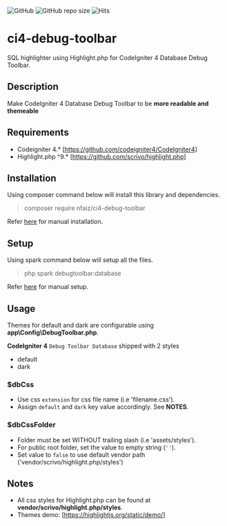 ![GitHub](https://img.shields.io/github/license/nfaiz/ci4-debug-toolbar)
![GitHub repo size](https://img.shields.io/github/repo-size/nfaiz/ci4-debug-toolbar?label=size)
![Hits](https://hits.seeyoufarm.com/api/count/incr/badge.svg?url=nfaiz/ci4-debug-toolbar)

# ci4-debug-toolbar
SQL highlighter using Highlight.php for CodeIgniter 4 Database Debug Toolbar.


## Description
Make CodeIgniter 4 Database Debug Toolbar to be **more readable and themeable**


## Requirements
* Codeigniter 4.* [https://github.com/codeigniter4/CodeIgniter4]
* Highlight.php ^9.* [https://github.com/scrivo/highlight.php]


## Installation
Using composer command below will install this library and dependencies.

  > composer require nfaiz/ci4-debug-toolbar

Refer [here](MANUAL.md#installation) for manual installation.


## Setup
Using spark command below will setup all the files.

  > php spark debugtoolbar:database

Refer [here](MANUAL.md#setup) for manual setup.

## Usage
Themes for default and dark are configurable using **app\Config\DebugToolbar.php**. 

**CodeIgniter 4** `Debug Toolbar Database` shipped with 2 styles
* default
* dark


### $dbCss
* Use css `extension` for css file name (i.e 'filename.css').
* Assign `default` and `dark` key value accordingly. See **NOTES**.

### $dbCssFolder
* Folder must be set WITHOUT trailing slash (i.e 'assets/styles'). 
* For public root folder, set the value to empty string (`''`).
* Set value to `false` to use default vendor path ('vendor/scrivo/highlight.php/styles')


## Notes
* All css styles for Highlight.php can be found at **vendor/scrivo/highlight.php/styles**.
* Themes demo: [https://highlightjs.org/static/demo/]
